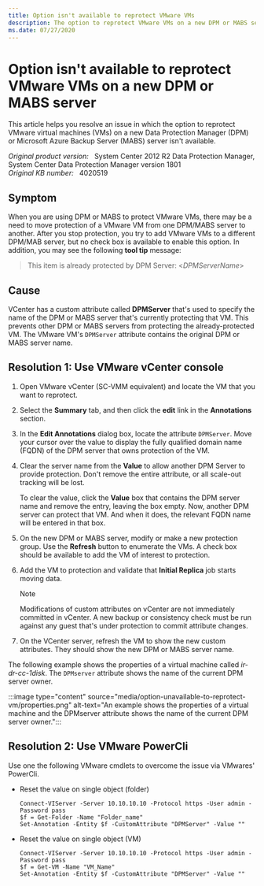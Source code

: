 ```yaml
---
title: Option isn't available to reprotect VMware VMs
description: The option to reprotect VMware VMs on a new DPM or MABS server isn't available.
ms.date: 07/27/2020
---
```

# Option isn't available to reprotect VMware VMs on a new DPM or MABS server

This article helps you resolve an issue in which the option to reprotect VMware virtual machines (VMs) on a new Data Protection Manager (DPM) or Microsoft Azure Backup Server (MABS) server isn't available.

_Original product version:_ &nbsp; System Center 2012 R2 Data Protection Manager, System Center Data Protection Manager version 1801  
_Original KB number:_ &nbsp; 4020519

## Symptom

When you are using DPM or MABS to protect VMware VMs, there may be a need to move protection of a VMware VM from one DPM/MABS server to another. After you stop protection, you try to add VMware VMs to a different DPM/MAB server, but no check box is available to enable this option. In addition, you may see the following **tool tip** message:

> This item is already protected by DPM Server: \<*DPMServerName*>

## Cause

VCenter has a custom attribute called **DPMServer** that's used to specify the name of the DPM or MABS server that's currently protecting that VM. This prevents other DPM or MABS servers from protecting the already-protected VM. The VMware VM's `DPMServer` attribute contains the original DPM or MABS server name.

## Resolution 1: Use VMware vCenter console

1. Open VMware vCenter (SC-VMM equivalent) and locate the VM that you want to reprotect.
1. Select the **Summary** tab, and then click the **edit** link in the **Annotations** section.
1. In the **Edit Annotations** dialog box, locate the attribute `DPMServer`. Move your cursor over the value to display the fully qualified domain name (FQDN) of the DPM server that owns protection of the VM.
1. Clear the server name from the **Value** to allow another DPM Server to provide protection. Don't remove the entire attribute, or all scale-out tracking will be lost.

    To clear the value, click the **Value** box that contains the DPM server name and remove the entry, leaving the box empty. Now, another DPM server can protect that VM. And when it does, the relevant FQDN name will be entered in that box.

1. On the new DPM or MABS server, modify or make a new protection group. Use the **Refresh** button to enumerate the VMs. A check box should be available to add the VM of interest to protection.
1. Add the VM to protection and validate that **Initial Replica** job starts moving data.

   > [!NOTE]
   > Modifications of custom attributes on vCenter are not immediately committed in vCenter. A new backup or consistency check must be run against any guest that's under protection to commit attribute changes.

1. On the VCenter server, refresh the VM to show the new custom attributes. They should show the new DPM or MABS server name.

The following example shows the properties of a virtual machine called *ir-dr-cc-1disk*. The `DPMserver` attribute shows the name of the current DPM server owner.

:::image type="content" source="media/option-unavailable-to-reprotect-vm/properties.png" alt-text="An example shows the properties of a virtual machine and the DPMserver attribute shows the name of the current DPM server owner.":::

## Resolution 2: Use VMware PowerCli

Use one the following VMware cmdlets to overcome the issue via VMwares' PowerCli.

- Reset the value on single object (folder)

    ```console
    Connect-VIServer -Server 10.10.10.10 -Protocol https -User admin -Password pass
    $f = Get-Folder -Name "Folder_name"
    Set-Annotation -Entity $f -CustomAttribute "DPMServer" -Value ""
    ```

- Reset the value on single object (VM)

    ```console
    Connect-VIServer -Server 10.10.10.10 -Protocol https -User admin -Password pass
    $f = Get-VM -Name "VM_Name"
    Set-Annotation -Entity $f -CustomAttribute "DPMServer" -Value ""
    ```
